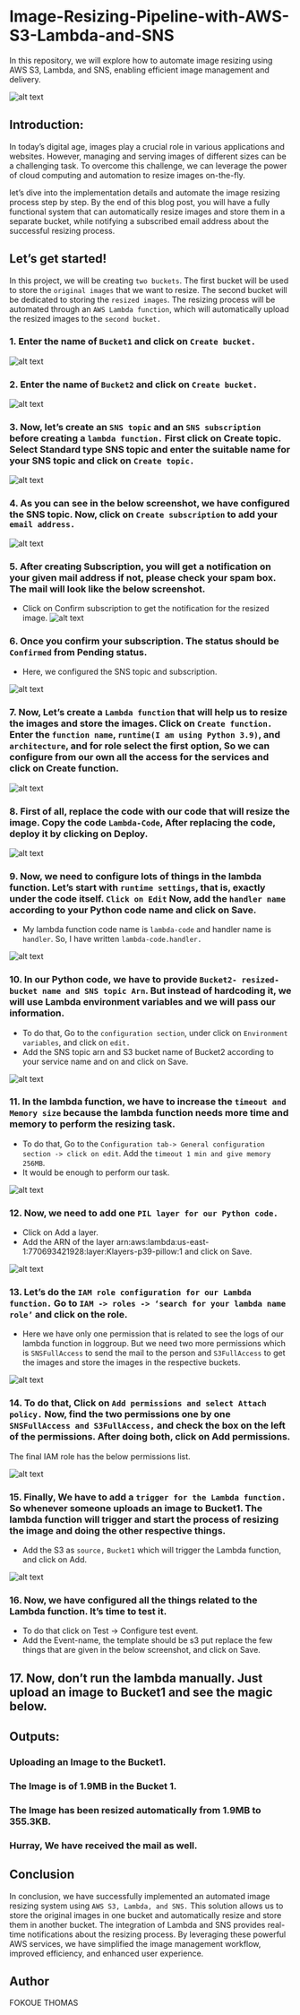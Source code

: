 # Image-Resizing-Pipeline-with-AWS-S3-Lambda-and-SNS
In this repository, we will explore how to automate image resizing using AWS S3, Lambda, and SNS, enabling efficient image management and delivery.

![alt text](architecture.gif)


## Introduction:

In today’s digital age, images play a crucial role in various applications and websites. However, managing and serving images of different sizes can be a challenging task. To overcome this challenge, we can leverage the power of cloud computing and automation to resize images on-the-fly.

let’s dive into the implementation details and automate the image resizing process step by step. By the end of this blog post, you will have a fully functional system that can automatically resize images and store them in a separate bucket, while notifying a subscribed email address about the successful resizing process.

## Let’s get started!

In this project, we will be creating `two buckets`. The first bucket will be used to store the `original images` that we want to resize. The second bucket will be dedicated to storing the `resized images`. The resizing process will be automated through an `AWS Lambda function`, which will automatically upload the resized images to the `second bucket.`


### 1. Enter the name of `Bucket1` and click on `Create bucket.`
![alt text](bucket1.png)


### 2. Enter the name of `Bucket2` and click on `Create bucket.`
![alt text](bucket2.png)


### 3. Now, let’s create an `SNS topic` and an `SNS subscription` before creating a `lambda function.` First click on Create topic. Select Standard type SNS topic and enter the suitable name for your SNS topic and click on `Create topic.`

![alt text](sns-topic.png)


### 4. As you can see in the below screenshot, we have configured the SNS topic. Now, click on `Create subscription` to add your `email address.`
![alt text](subscription.png)


### 5. After creating Subscription, you will get a notification on your given mail address if not, please check your spam box. The mail will look like the below screenshot.

* Click on Confirm subscription to get the notification for the resized image.
![alt text](image.png)


### 6. Once you confirm your subscription. The status should be `Confirmed` from Pending status.

* Here, we configured the SNS topic and subscription.

![alt text](confirm-subscription.png)


### 7. Now, Let’s create a `Lambda function` that will help us to resize the images and store the images. Click on `Create function.` Enter the `function name`, `runtime(I am using Python 3.9)`, and `architecture`, and for role select the first option, So we can configure from our own all the access for the services and click on Create function.

![alt text](lambda-function.png)



### 8. First of all, replace the code with our code that will resize the image. Copy the code `Lambda-Code`, After replacing the code, deploy it by clicking on Deploy.

![alt text](lambda-code.png)


### 9. Now, we need to configure lots of things in the lambda function. Let’s start with `runtime settings`, that is, exactly under the code itself. `Click on Edit` Now, add the `handler name` according to your Python code name and click on Save.

* My lambda function code name is `lambda-code` and handler name is `handler`. So, I have written `lambda-code.handler.`

![alt text](runtime-settings.png)



### 10. In our Python code, we have to provide `Bucket2- resized-bucket name and SNS topic Arn`. But instead of hardcoding it, we will use Lambda environment variables and we will pass our information.

* To do that, Go to the `configuration section`, under click on `Environment variables`, and click on `edit.`
* Add the SNS topic arn and S3 bucket name of Bucket2 according to your service name and on and click on Save.

![alt text](environment-variable.png)



### 11. In the lambda function, we have to increase the `timeout and Memory size` because the lambda function needs more time and memory to perform the resizing task.

* To do that, Go to the `Configuration tab-> General configuration section -> click on edit`. Add the `timeout 1 min and give memory 256MB`. 
* It would be enough to perform our task.

![alt text](timeout.png)



### 12. Now, we need to add one `PIL layer for our Python code.`

* Click on Add a layer.
* Add the ARN of the layer arn:aws:lambda:us-east-1:770693421928:layer:Klayers-p39-pillow:1 and click on Save.

![alt text](layer.png)


### 13. Let’s do the `IAM role configuration for our Lambda function.` Go to `IAM -> roles -> ‘search for your lambda name role’` and click on the role.

* Here we have only one permission that is related to see the logs of our lambda function in loggroup. But we need two more permissions which is `SNSFullAccess` to send the mail to the person and `S3FullAccess` to get the images and store the images in the respective buckets.

![alt text](iam-role.png)


### 14. To do that, Click on `Add permissions and select Attach policy.` Now, find the two permissions one by one `SNSFullAccess and S3FullAccess,` and check the box on the left of the permissions. After doing both, click on Add permissions.

The final IAM role has the below permissions list.

![alt text](permission.png)


### 15. Finally, We have to add a `trigger for the Lambda function.` So whenever someone uploads an image to Bucket1. The lambda function will trigger and start the process of resizing the image and doing the other respective things.

* Add the S3 as `source,` `Bucket1` which will trigger the Lambda function, and click on Add.

![alt text](triggerS3.png)

### 16. Now, we have configured all the things related to the Lambda function. It’s time to test it.

* To do that click on Test -> Configure test event.
* Add the Event-name, the template should be s3 put replace the few things that are given in the below screenshot, and click on Save.



## 17. Now, don’t run the lambda manually. Just upload an image to Bucket1 and see the magic below.


## Outputs:

### Uploading an Image to the Bucket1.



### The Image is of 1.9MB in the Bucket 1.



### The Image has been resized automatically from 1.9MB to 355.3KB.



### Hurray, We have received the mail as well.



## Conclusion

In conclusion, we have successfully implemented an automated image resizing system using `AWS S3, Lambda, and SNS.` This solution allows us to store the original images in one bucket and automatically resize and store them in another bucket. The integration of Lambda and SNS provides real-time notifications about the resizing process. By leveraging these powerful AWS services, we have simplified the image management workflow, improved efficiency, and enhanced user experience.



## Author
FOKOUE THOMAS 
